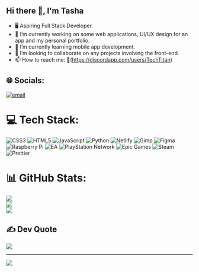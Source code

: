 ## Hi there 👋, I'm Tasha

- 🖥️ Aspiring Full Stack Developer.
- 🔭 I’m currently working on some web applications, UI/UX design for an app and my personal portfolio.
- 🌱 I’m currently learning mobile app development. 
- 👯 I’m looking to collaborate on any projects involving the front-end.
- 📫 How to reach me:
   📱(https://discordapp.com/users/TechTitan)

## 🌐 Socials:
[![email](https://img.shields.io/badge/Email-D14836?logo=gmail&logoColor=white)](mailto:tasha.dev007@gmail.com) 

# 💻 Tech Stack:
![CSS3](https://img.shields.io/badge/css3-%231572B6.svg?style=for-the-badge&logo=css3&logoColor=white) ![HTML5](https://img.shields.io/badge/html5-%23E34F26.svg?style=for-the-badge&logo=html5&logoColor=white) ![JavaScript](https://img.shields.io/badge/javascript-%23323330.svg?style=for-the-badge&logo=javascript&logoColor=%23F7DF1E) ![Python](https://img.shields.io/badge/python-3670A0?style=for-the-badge&logo=python&logoColor=ffdd54) ![Netlify](https://img.shields.io/badge/netlify-%23000000.svg?style=for-the-badge&logo=netlify&logoColor=#00C7B7) ![Gimp](https://img.shields.io/badge/Gimp-657D8B?style=for-the-badge&logo=gimp&logoColor=FFFFFF) ![Figma](https://img.shields.io/badge/figma-%23F24E1E.svg?style=for-the-badge&logo=figma&logoColor=white) ![Raspberry Pi](https://img.shields.io/badge/-Raspberry_Pi-C51A4A?style=for-the-badge&logo=Raspberry-Pi) ![EA](https://img.shields.io/badge/ea-%23000000.svg?style=for-the-badge&logo=ea&logoColor=white) ![PlayStation Network](https://img.shields.io/badge/PSN-%230070D1.svg?style=for-the-badge&logo=Playstation&logoColor=white) ![Epic Games](https://img.shields.io/badge/epicgames-%23313131.svg?style=for-the-badge&logo=epicgames&logoColor=white) ![Steam](https://img.shields.io/badge/steam-%23000000.svg?style=for-the-badge&logo=steam&logoColor=white) ![Prettier](https://img.shields.io/badge/prettier-%23F7B93E.svg?style=for-the-badge&logo=prettier&logoColor=black) 
# 📊 GitHub Stats:
![](https://github-readme-stats.vercel.app/api?username=teejaytyler17&theme=gotham&hide_border=false&include_all_commits=false&count_private=false)<br/>
![](https://nirzak-streak-stats.vercel.app/?user=teejaytyler17&theme=gotham&hide_border=false)<br/>
![](https://github-readme-stats.vercel.app/api/top-langs/?username=teejaytyler17&theme=gotham&hide_border=false&include_all_commits=false&count_private=false&layout=compact)

## ✍️ Dev Quote
![](https://quotes-github-readme.vercel.app/api?type=horizontal&theme=radical)

---
[![](https://visitcount.itsvg.in/api?id=teejaytyler17&icon=0&color=0)](https://visitcount.itsvg.in)

<!-- Proudly created with GPRM ( https://gprm.itsvg.in ) -->
  
  
